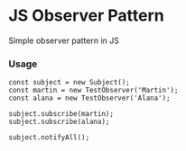 # JS Observer Pattern
Simple observer pattern in JS

### Usage

```
const subject = new Subject();
const martin = new TestObserver('Martin');
const alana = new TestObserver('Alana');

subject.subscribe(martin);
subject.subscribe(alana);

subject.notifyAll();
```
